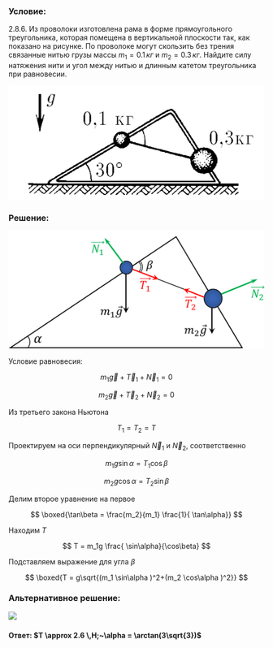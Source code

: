 ###  Условие:

$2.8.6.$ Из проволоки изготовлена рама в форме прямоугольного треугольника, которая помещена в вертикальной плоскости так, как показано на рисунке. По проволоке могут скользить без трения связанные нитью грузы массы $m_1 = 0.1 \,кг$ и $m_2 = 0.3 \,кг$. Найдите силу натяжения нити и угол между нитью и длинным катетом треугольника при равновесии.

![К задаче $2.8.6$|559x249, 45%](../../img/2.8.6/2.8.6.png)

###  Решение:

![ Силы действующие на систему |1078x494, 59%](../../img/2.8.6/draw.png)

Условие равновесия:

$$
m_1\vec{g} + \vec{T}_1 +\vec{N}_1=0
$$

$$
m_2\vec{g} + \vec{T}_2 +\vec{N}_2=0
$$

Из третьего закона Ньютона

$$
T_1=T_2=T
$$

Проектируем на оси перпендикулярный $\vec{N}_1$ и $\vec{N}_2$, соответственно

$$
m_1g \sin\alpha = T_1 \cos\beta
$$

$$
m_2g \cos\alpha = T_2 \sin\beta
$$

Делим второе уравнение на первое

$$
\boxed{\tan\beta = \frac{m_2}{m_1} \frac{1}{ \tan\alpha}}
$$

Находим $T$

$$
T = m_1g \frac{ \sin\alpha}{\cos\beta}
$$

Подставляем выражение для угла $\beta$

$$
\boxed{T = g\sqrt{(m_1 \sin\alpha )^2+(m_2 \cos\alpha )^2}}
$$

###  Альтернативное решение:

![](https://www.youtube.com/embed/kW09icZFsNQ)

####  Ответ: $T \approx 2.6 \,Н;~\alpha = \arctan(3\sqrt{3})$